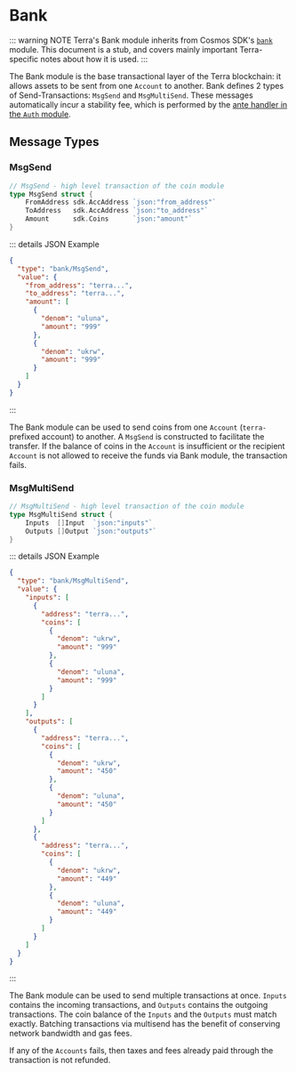 # Bank

::: warning NOTE
Terra's Bank module inherits from Cosmos SDK's [`bank`](https://github.com/cosmos/cosmos-sdk/blob/v0.43.0/x/bank/spec/README.md) module. This document is a stub, and covers mainly important Terra-specific notes about how it is used.
:::

The Bank module is the base transactional layer of the Terra blockchain: it allows assets to be sent from one `Account` to another. Bank defines 2 types of Send-Transactions: `MsgSend` and `MsgMultiSend`. These messages automatically incur a stability fee, which is performed by the [ante handler in the `Auth` module](spec-auth.md#stability-fee).

## Message Types

### MsgSend

```go
// MsgSend - high level transaction of the coin module
type MsgSend struct {
    FromAddress sdk.AccAddress `json:"from_address"`
    ToAddress   sdk.AccAddress `json:"to_address"`
    Amount      sdk.Coins      `json:"amount"`
}
```

::: details JSON Example

```json
{
  "type": "bank/MsgSend",
  "value": {
    "from_address": "terra...",
    "to_address": "terra...",
    "amount": [
      {
        "denom": "uluna",
        "amount": "999"
      },
      {
        "denom": "ukrw",
        "amount": "999"
      }
    ]
  }
}
```

:::

The Bank module can be used to send coins from one `Account` (`terra-` prefixed account) to another. A `MsgSend` is constructed to facilitate the transfer. If the balance of coins in the `Account` is insufficient or the recipient `Account` is not allowed to receive the funds via Bank module, the transaction fails.

### MsgMultiSend

```go
// MsgMultiSend - high level transaction of the coin module
type MsgMultiSend struct {
    Inputs  []Input  `json:"inputs"`
    Outputs []Output `json:"outputs"`
}
```

::: details JSON Example

```json
{
  "type": "bank/MsgMultiSend",
  "value": {
    "inputs": [
      {
        "address": "terra...",
        "coins": [
          {
            "denom": "ukrw",
            "amount": "999"
          },
          {
            "denom": "uluna",
            "amount": "999"
          }
        ]
      }
    ],
    "outputs": [
      {
        "address": "terra...",
        "coins": [
          {
            "denom": "ukrw",
            "amount": "450"
          },
          {
            "denom": "uluna",
            "amount": "450"
          }
        ]
      },
      {
        "address": "terra...",
        "coins": [
          {
            "denom": "ukrw",
            "amount": "449"
          },
          {
            "denom": "uluna",
            "amount": "449"
          }
        ]
      }
    ]
  }
}
```

:::

The Bank module can be used to send multiple transactions at once. `Inputs` contains the incoming transactions, and `Outputs` contains the outgoing transactions. The coin balance of the `Inputs` and the `Outputs` must match exactly. Batching transactions via multisend has the benefit of conserving network bandwidth and gas fees.

If any of the `Accounts` fails, then taxes and fees already paid through the transaction is not refunded.
